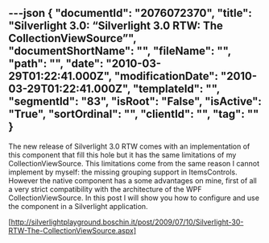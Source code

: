 ---json
{
  "documentId": "2076072370",
  "title": "Silverlight 3.0: “Silverlight 3.0 RTW: The CollectionViewSource”",
  "documentShortName": "",
  "fileName": "",
  "path": "",
  "date": "2010-03-29T01:22:41.000Z",
  "modificationDate": "2010-03-29T01:22:41.000Z",
  "templateId": "",
  "segmentId": "83",
  "isRoot": "False",
  "isActive": "True",
  "sortOrdinal": "",
  "clientId": "",
  "tag": ""
}
---

The new release of Silverlight 3.0 RTW comes with an implementation of this component that fill this hole but it has the same limitations of my CollectionViewSource. This limitations come from the same reason I cannot implement by myself: the missing grouping support in ItemsControls. However the native component has a some advantages on mine, first of all a very strict compatibility with the architecture of the WPF CollectionViewSource. In this post I will show you how to configure and use the component in a Silverlight application.

[http://silverlightplayground.boschin.it/post/2009/07/10/Silverlight-30-RTW-The-CollectionViewSource.aspx]
